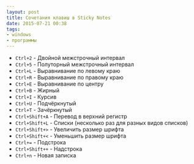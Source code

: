 ```yaml
---
layout: post
title: Сочетания клавиш в Sticky Notes
date: 2015-07-21 00:38
tags:
- windows
- программы
---
```


- `Ctrl+2` - Двойной межстрочный интервал
- `Ctrl+5` - Полуторный межстрочный интервал
- `Ctrl+L` - Выравнивание по левому краю
- `Ctrl+R` - Выравнивание по правому краю
- `Ctrl+E` - Выравнивание по центру
- `Ctrl+B` - Жирный
- `Ctrl+I` - Курсив
- `Ctrl+U` - Подчёркнутый
- `Ctrl+T` - Зачёркнутый
- `Ctrl+Shift+A` - Перевод в верхний регистр
- `Ctrl+Shift+L` - Списки (несколько раз для разных видов списков)
- `Ctrl+Shift+>` - Увеличить размер шрифта
- `Ctrl+Shift+<` - Уменьшить размер шрифта
- `Ctrl+=` - Подстрока
- `Ctrl+Shift++` - Надстрока
- `Ctrl+n` - Новая записка
